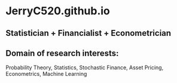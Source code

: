 # JerryC520.github.io
## Statistician + Financialist + Econometrician 

## Domain of research interests: 
Probability Theory, Statistics, Stochastic Finance, Asset Pricing, Econometrics, Machine Learning  
